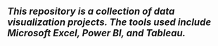 ## _This repository is a collection of data visualization projects. The tools used include Microsoft Excel, Power BI, and Tableau._
